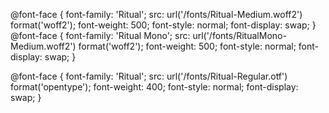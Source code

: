 @font-face {
  font-family: 'Ritual';
  src: url('/fonts/Ritual-Medium.woff2') format('woff2');
  font-weight: 500;
  font-style: normal;
  font-display: swap;
}
@font-face {
  font-family: 'Ritual Mono';
  src: url('/fonts/RitualMono-Medium.woff2') format('woff2');
  font-weight: 500;
  font-style: normal;
  font-display: swap;
}

@font-face {
  font-family: 'Ritual';
  src: url('/fonts/Ritual-Regular.otf') format('opentype');
  font-weight: 400;
  font-style: normal;
  font-display: swap;
}